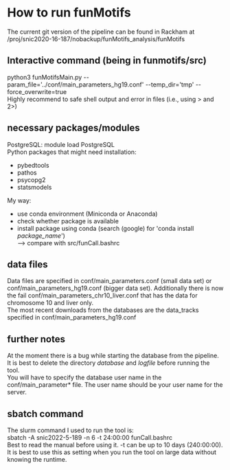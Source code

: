 # How to run funMotifs
The current git version of the pipeline can be found in Rackham at 
/proj/snic2020-16-187/nobackup/funMotifs_analysis/funMotifs
## Interactive command (being in funmotifs/src)
python3 funMotifsMain.py --param_file='../conf/main_parameters_hg19.conf' --temp_dir='tmp' --force_overwrite=true\
Highly recommend to safe shell output and error in files (i.e., using > and 2>)
## necessary packages/modules
PostgreSQL: module load PostgreSQL\
Python packages that might need installation:
 * pybedtools
 * pathos
 * psycopg2
 * statsmodels

My way:
 * use conda environment (Miniconda or Anaconda)
 * check whether package is available
 * install package using conda (search (google) for 'conda install *package_name*')\
--> compare with src/funCall.bashrc

## data files
Data files are specified in conf/main_parameters.conf (small data set) or conf/main_parameters_hg19.conf (bigger data
set). Additionally there is now the fail conf/main_parameters_chr10_liver.conf that has the data for chromosome 10 and liver only.\
The most recent downloads from the databases are the data_tracks specified in conf/main_parameters_hg19.conf

## further notes
At the moment there is a bug while starting the database from the pipeline. It is best to delete the directory *database*
and *logfile* before running the tool.\
You will have to specify the database user name in the conf/main_parameter* file. The user name should be your user name
for the server.

## sbatch command
The slurm command I used to run the tool is:\
sbatch -A snic2022-5-189 -n 6 -t 24:00:00 funCall.bashrc\
Best to read the manual before using it. -t can be up to 10 days (240:00:00). It is best to use this as setting when you
run the tool on large data without knowing the runtime.
